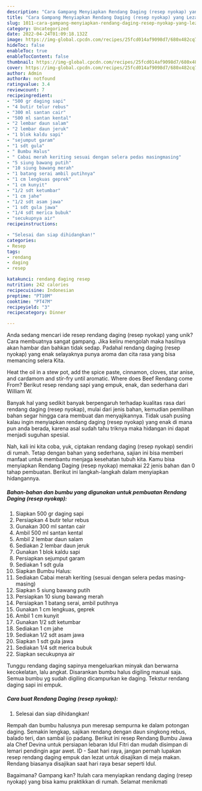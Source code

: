 ```yaml
---
description: "Cara Gampang Menyiapkan Rendang Daging (resep nyokap) yang Lezat Sekali"
title: "Cara Gampang Menyiapkan Rendang Daging (resep nyokap) yang Lezat Sekali"
slug: 1011-cara-gampang-menyiapkan-rendang-daging-resep-nyokap-yang-lezat-sekali
category: Uncategorized
date: 2022-04-24T01:09:18.132Z
image: https://img-global.cpcdn.com/recipes/25fcd014af9098d7/680x482cq70/rendang-daging-resep-nyokap-foto-resep-utama.jpg
hideToc: false
enableToc: true
enableTocContent: false
thumbnail: https://img-global.cpcdn.com/recipes/25fcd014af9098d7/680x482cq70/rendang-daging-resep-nyokap-foto-resep-utama.jpg
cover: https://img-global.cpcdn.com/recipes/25fcd014af9098d7/680x482cq70/rendang-daging-resep-nyokap-foto-resep-utama.jpg
author: Admin
authorAv: notfound
ratingvalue: 3.4
reviewcount: 7
recipeingredient:
- "500 gr daging sapi"
- "4 butir telur rebus"
- "300 ml santan cair"
- "500 ml santan kental"
- "2 lembar daun salam"
- "2 lembar daun jeruk"
- "1 blok kaldu sapi"
- "sejumput garam"
- "1 sdt gula"
- " Bumbu Halus"
- " Cabai merah keriting sesuai dengan selera pedas masingmasing"
- "5 siung bawang putih"
- "10 siung bawang merah"
- "1 batang serai ambil putihnya"
- "1 cm lengkuas geprek"
- "1 cm kunyit"
- "1/2 sdt ketumbar"
- "1 cm jahe"
- "1/2 sdt asam jawa"
- "1 sdt gula jawa"
- "1/4 sdt merica bubuk"
- "secukupnya air"
recipeinstructions:

- "Selesai dan siap dihidangkan!"
categories:
- Resep
tags:
- rendang
- daging
- resep

katakunci: rendang daging resep 
nutrition: 242 calories
recipecuisine: Indonesian
preptime: "PT10M"
cooktime: "PT47M"
recipeyield: "3"
recipecategory: Dinner

---
```





Anda sedang mencari ide resep rendang daging (resep nyokap) yang unik? Cara membuatnya sangat gampang. Jika keliru mengolah maka hasilnya akan hambar dan bahkan tidak sedap. Padahal rendang daging (resep nyokap) yang enak selayaknya punya aroma dan cita rasa yang bisa memancing selera Kita.





Heat the oil in a stew pot, add the spice paste, cinnamon, cloves, star anise, and cardamom and stir-fry until aromatic. Where does Beef Rendang come From? Berikut resep rendang sapi yang empuk, enak, dan sederhana dari William W.

Banyak hal yang sedikit banyak berpengaruh terhadap kualitas rasa dari rendang daging (resep nyokap), mulai dari jenis bahan, kemudian pemilihan bahan segar hingga cara membuat dan menyajikannya. Tidak usah pusing kalau ingin menyiapkan rendang daging (resep nyokap) yang enak di mana pun anda berada, karena asal sudah tahu triknya maka hidangan ini dapat menjadi suguhan spesial.






Nah, kali ini kita coba, yuk, ciptakan rendang daging (resep nyokap) sendiri di rumah. Tetap dengan bahan yang sederhana, sajian ini bisa memberi manfaat untuk membantu menjaga kesehatan tubuh kita. Kamu bisa menyiapkan Rendang Daging (resep nyokap) memakai 22 jenis bahan dan 0 tahap pembuatan. Berikut ini langkah-langkah dalam menyiapkan hidangannya.

<!--inarticleads1-->

##### Bahan-bahan dan bumbu yang digunakan untuk pembuatan Rendang Daging (resep nyokap):

1. Siapkan 500 gr daging sapi
1. Persiapkan 4 butir telur rebus
1. Gunakan 300 ml santan cair
1. Ambil 500 ml santan kental
1. Ambil 2 lembar daun salam
1. Sediakan 2 lembar daun jeruk
1. Gunakan 1 blok kaldu sapi
1. Persiapkan sejumput garam
1. Sediakan 1 sdt gula
1. Siapkan  Bumbu Halus:
1. Sediakan  Cabai merah keriting (sesuai dengan selera pedas masing-masing)
1. Siapkan 5 siung bawang putih
1. Persiapkan 10 siung bawang merah
1. Persiapkan 1 batang serai, ambil putihnya
1. Gunakan 1 cm lengkuas, geprek
1. Ambil 1 cm kunyit
1. Gunakan 1/2 sdt ketumbar
1. Sediakan 1 cm jahe
1. Sediakan 1/2 sdt asam jawa
1. Siapkan 1 sdt gula jawa
1. Sediakan 1/4 sdt merica bubuk
1. Siapkan secukupnya air


Tunggu rendang daging sapinya mengeluarkan minyak dan berwarna kecokelatan, lalu angkat. Disarankan bumbu halus digiling manual saja. Semua bumbu yg sudah digiling dicampurkan ke daging. Tekstur rendang daging sapi ini empuk. 

<!--inarticleads2-->

##### Cara buat Rendang Daging (resep nyokap):


1. Selesai dan siap dihidangkan!

Rempah dan bumbu halusnya pun meresap sempurna ke dalam potongan daging. Semakin lengkap, sajikan rendang dengan daun singkong rebus, balado teri, dan sambal ijo padang. Berikut ini resep Rendang Bumbu Jawa ala Chef Devina untuk persiapan lebaran Idul Fitri dan mudah disimpan di lemari pendingin agar awet. ID - Saat hari raya, jangan pernah lupakan resep rendang daging empuk dan lezat untuk disajikan di meja makan. Rendang biasanya disajikan saat hari raya besar seperti Idul. 

Bagaimana? Gampang kan? Itulah cara menyiapkan rendang daging (resep nyokap) yang bisa kamu praktikkan di rumah. Selamat menikmati
